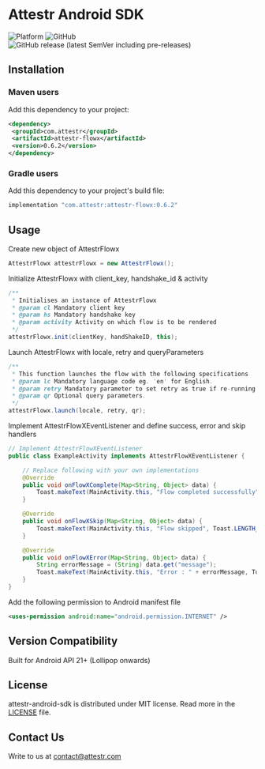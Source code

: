 # Attestr Android SDK

![Platform](https://img.shields.io/badge/Android-3DDC84?style=for-the-badge&logo=android&logoColor=white)
![GitHub](https://img.shields.io/github/license/attestr/android-sample-app)
![GitHub release (latest SemVer including pre-releases)](https://img.shields.io/github/v/release/attestr/android-sample-app?include_prereleases)

## Installation

### Maven users

Add this dependency to your project:

```xml
<dependency>
 <groupId>com.attestr</groupId>
 <artifactId>attestr-flowx</artifactId>
 <version>0.6.2</version>
</dependency>
```

### Gradle users

Add this dependency to your project's build file:

```groovy
implementation "com.attestr:attestr-flowx:0.6.2"
```

## Usage

Create new object of AttestrFlowx

```java
AttestrFlowx attestrFlowx = new AttestrFlowx();
```

Initialize AttestrFlowx with client_key, handshake_id & activity

```java
/**
 * Initialises an instance of AttestrFlowx
 * @param cl Mandatory client key
 * @param hs Mandatory handshake key
 * @param activity Activity on which flow is to be rendered
 */
attestrFlowx.init(clientKey, handShakeID, this);
```

Launch AttestrFlowx with locale, retry and queryParameters

```java
/**
 * This function launches the flow with the following specifications
 * @param lc Mandatory language code eg. 'en' for English.
 * @param retry Mandatory parameter to set retry as true if re-running the flow for a previously used handshake.
 * @param qr Optional query parameters.
 */
attestrFlowx.launch(locale, retry, qr);
```

Implement AttestrFlowXEventListener and define success, error and skip handlers

```java
// Implement AttestrFlowXEventListener 
public class ExampleActivity implements AttestrFlowXEventListener {

    // Replace following with your own implementations
    @Override
    public void onFlowXComplete(Map<String, Object> data) {
        Toast.makeText(MainActivity.this, "Flow completed successfully", Toast.LENGTH_SHORT).show();
    }

    @Override
    public void onFlowXSkip(Map<String, Object> data) {
        Toast.makeText(MainActivity.this, "Flow skipped", Toast.LENGTH_SHORT).show();
    }

    @Override
    public void onFlowXError(Map<String, Object> data) {
        String errorMessage = (String) data.get("message");
        Toast.makeText(MainActivity.this, "Error : " + errorMessage, Toast.LENGTH_SHORT).show();
    }
}
```

Add the following permission to Android manifest file

```xml
<uses-permission android:name="android.permission.INTERNET" />
```

## Version Compatibility
Built for Android API 21+ (Lollipop onwards)
 
## License
attestr-android-sdk is distributed under MIT license. Read more in the [LICENSE](LICENSE) file.

## Contact Us
Write to us at [contact@attestr.com](mailto:contact@attestr.com)
